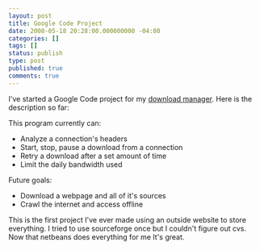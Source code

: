 ```yaml
---
layout: post
title: Google Code Project
date: 2008-05-18 20:28:00.000000000 -04:00
categories: []
tags: []
status: publish
type: post
published: true
comments: true
---
```

I've started a Google Code project for my
[download manager](http://code.google.com/p/delta-utilities/). Here is
the description so far:

This program currently can:

* Analyze a connection's headers
* Start, stop, pause a download from a connection
* Retry a download after a set amount of time
* Limit the daily bandwidth used

Future goals:

* Download a webpage and all of it's sources
* Crawl the internet and access offline

This is the first project I've ever made using an outside website to
store everything. I tried to use sourceforge once but I couldn't figure
out cvs. Now that netbeans does everything for me It's great.
